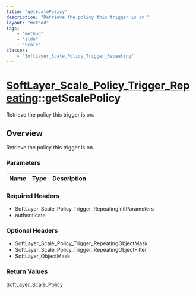 ```yaml
---
title: "getScalePolicy"
description: "Retrieve the policy this trigger is on."
layout: "method"
tags:
    - "method"
    - "sldn"
    - "Scale"
classes:
    - "SoftLayer_Scale_Policy_Trigger_Repeating"
---
```

# [SoftLayer_Scale_Policy_Trigger_Repeating](/reference/services/SoftLayer_Scale_Policy_Trigger_Repeating)::getScalePolicy

Retrieve the policy this trigger is on.


## Overview 
Retrieve the policy this trigger is on.

### Parameters 
|Name | Type | Description |
| --- | --- | --- |


### Required Headers
* SoftLayer_Scale_Policy_Trigger_RepeatingInitParameters
* authenticate

### Optional Headers
* SoftLayer_Scale_Policy_Trigger_RepeatingObjectMask
* SoftLayer_Scale_Policy_Trigger_RepeatingObjectFilter
* SoftLayer_ObjectMask

### Return Values
<a href='/reference/datatypes/SoftLayer_Scale_Policy'>SoftLayer_Scale_Policy </a>

